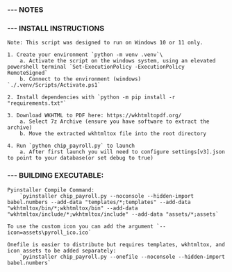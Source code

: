 
### --- NOTES

### --- INSTALL INSTRUCTIONS

    Note: This script was designed to run on Windows 10 or 11 only. 

    1. Create your environment `python -m venv .venv`\
        a. Activate the script on the windows system, using an elevated powershell terminal `Set-ExecutionPolicy -ExecutionPolicy RemoteSigned`
        b. Connect to the environment (windows) `./.venv/Scripts/Activate.ps1`

    2. Install dependencies with `python -m pip install -r "requirements.txt"`

    3. Download WKHTML to PDF here: https://wkhtmltopdf.org/ 
        a. Select 7z Archive (ensure you have software to extract the archive)
        b. Move the extracted wkhtmltox file into the root directory

    4. Run `python chip_payroll.py` to launch
        a. After first launch you will need to configure settings[v3].json to point to your database(or set debug to true)

### --- BUILDING EXECUTABLE:

    Pyinstaller Compile Command: 
        `pyinstaller chip_payroll.py --noconsole --hidden-import babel.numbers --add-data "templates/*;templates" --add-data "wkhtmltox/bin/*;wkhtmltox/bin" --add-data "wkhtmltox/include/*;wkhtmltox/include" --add-data "assets/*;assets`

    To use the custom icon you can add the argument `--icon=assets\pyroll_ico.ico`

    Onefile is easier to distribute but requires templates, wkhtmltox, and icon assets to be added separately:
        `pyinstaller chip_payroll.py --onefile --noconsole --hidden-import babel.numbers`